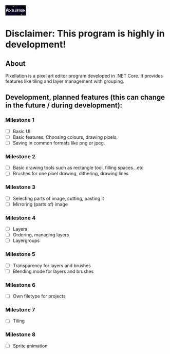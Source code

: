 <img align="center" src="logo.png" alt="pixellation logo">

# Disclaimer: This program is highly in development!

## About

Pixellation is a pixel art editor program developed in .NET Core. It provides features like tiling and layer management with grouping.

## Development, planned features (this can change in the future / during development):

### Milestone 1
- [ ] Basic UI
- [ ] Basic features: Choosing colours, drawing pixels.
- [ ] Saving in common formats like png or jpeg.

### Milestone 2
- [ ] Basic drawing tools such as rectangle tool, filling spaces...etc
- [ ] Brushes for one pixel drawing, dithering, drawing lines

### Milestone 3
- [ ] Selecting parts of image, cutting, pasting it
- [ ] Mirroring (parts of) image

### Milestone 4
- [ ] Layers
- [ ] Ordering, managing layers
- [ ] Layergroups

### Milestone 5
- [ ] Transparency for layers and brushes
- [ ] Blending mode for layers and brushes

### Milestone 6
- [ ] Own filetype for projects

### Milestone 7
- [ ] Tiling

### Milestone 8
- [ ] Sprite animation
